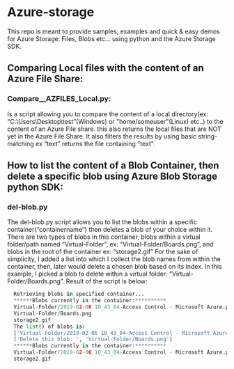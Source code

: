 # Azure-storage
This repo is meant to provide samples, examples and quick & easy demos for Azure Storage: Files, Blobs etc... using python and the Azure Storage SDK.

## Comparing Local files with the content of an Azure File Share:

### Compare__AZFILES_Local.py:
Is a script allowing you to compare the content of a local directory(ex: “C:\Users\Desktop\test”(Windows) or "home/someuser"(Linux) etc..) to the content of an Azure File share. this also returns the local files that are NOT yet in the Azure File Share. It also filters the results by using basic string-matching ex “text” returns the file containing "text".

## How to list the content of a Blob Container, then delete a specific blob using Azure Blob Storage python SDK:

### del-blob.py

The del-blob.py script allows you to list the blobs within a specific container(“containername”) then deletes a blob of your choice within it.
There are two types of blobs in this container, blobs within a virtual folder/path named “Virtual-Folder”, ex: “Virtual-Folder/Boards.png”, and blobs in the root of the container ex: “storage2.gif”
For the sake of simplicity, I added a list into which I collect the blob names from within the container, then, later would delete a chosen blob based on its index. 
In this example, I picked a blob to delete within a virtual folder: “Virtual-Folder/Boards.png”. Result of the script is below:


```python
  Retrieving blobs in specified container...
  ******Blobs currently in the container:**********
  Virtual-Folder/2019-02-06 10_43_04-Access Control - Microsoft Azure.png
  Virtual-Folder/Boards.png
  storage2.gif
  The list() of blobs is:
  ['Virtual-Folder/2019-02-06 10_43_04-Access Control - Microsoft Azure.png', 'Virtual-Folder/Boards.png', 'storage2.gif']
  ('Delete this blob: ', 'Virtual-Folder/Boards.png')
  ******Blobs currently in the container:**********
  Virtual-Folder/2019-02-06 10_43_04-Access Control - Microsoft Azure.png
  storage2.gif

```
